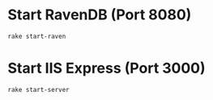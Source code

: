 Start RavenDB (Port 8080)
===
  ```
  rake start-raven
  ```

Start IIS Express (Port 3000)
===
  ```
  rake start-server
  ```